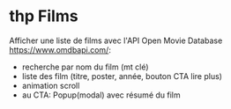 # thp Films
Afficher une liste de films avec l'API Open Movie Database https://www.omdbapi.com/:
- recherche par nom du film (mt clé)
- liste des film (titre, poster, année, bouton CTA lire plus)
- animation scroll
- au CTA: Popup(modal) avec résumé du film
